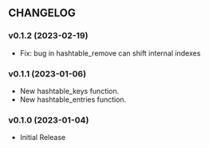 ## CHANGELOG

### v0.1.2 (2023-02-19)

* Fix: bug in hashtable_remove can shift internal indexes

### v0.1.1 (2023-01-06)

* New hashtable_keys function.
* New hashtable_entries function.

### v0.1.0 (2023-01-04)

* Initial Release
